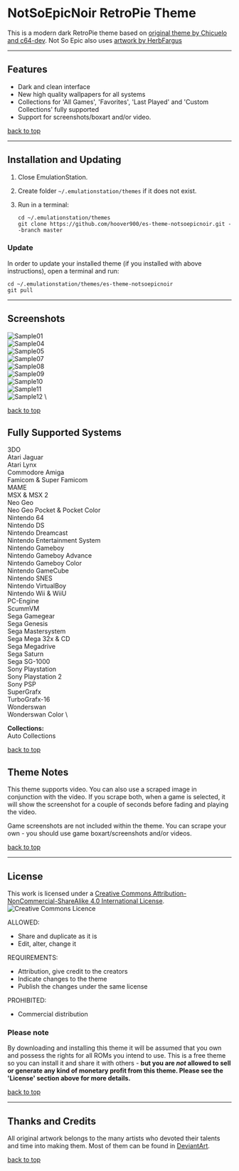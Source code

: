 # NotSoEpicNoir RetroPie Theme

This is a modern dark RetroPie theme based on [original theme by Chicuelo and c64-dev](https://github.com/c64-dev/es-theme-epicnoir). Not So Epic also uses [artwork by HerbFargus](https://github.com/HerbFargus/es-theme-tronkyfran)

---

## Features

- Dark and clean interface
- New high quality wallpapers for all systems
- Collections for 'All Games', 'Favorites', 'Last Played' and 'Custom Collections' fully supported
- Support for screenshots/boxart and/or video.

[back to top](#notsoepicnoir-retropie-theme)

---

## Installation and Updating

1. Close EmulationStation.

2. Create folder `~/.emulationstation/themes` if it does not exist.

3. Run in a terminal:

       cd ~/.emulationstation/themes
       git clone https://github.com/hoover900/es-theme-notsoepicnoir.git --branch master

### Update

In order to update your installed theme (if you installed with above instructions), open a terminal and run:

    cd ~/.emulationstation/themes/es-theme-notsoepicnoir
    git pull

---

## Screenshots

![Sample01](./_art/samples/001.jpg) \
![Sample04](./_art/samples/004.jpg) \
![Sample05](./_art/samples/005.jpg) \
![Sample07](./_art/samples/007.jpg) \
![Sample08](./_art/samples/008.jpg) \
![Sample09](./_art/samples/009.jpg) \
![Sample10](./_art/samples/010.jpg) \
![Sample11](./_art/samples/011.jpg) \
![Sample12](./_art/samples/012.jpg) \

[back to top](#notsoepicnoir-retropie-theme)

## Fully Supported Systems

3DO \
Atari Jaguar \
Atari Lynx \
Commodore Amiga \
Famicom & Super Famicom \
MAME \
MSX & MSX 2 \
Neo Geo \
Neo Geo Pocket & Pocket Color \
Nintendo 64 \
Nintendo DS \
Nintendo Dreamcast \
Nintendo Entertainment System \
Nintendo Gameboy \
Nintendo Gameboy  Advance\
Nintendo Gameboy Color \
Nintendo GameCube \
Nintendo SNES \
Nintendo VirtualBoy \
Nintendo Wii & WiiU \
PC-Engine \
ScummVM \
Sega Gamegear \
Sega Genesis \
Sega Mastersystem \
Sega Mega 32x & CD \
Sega Megadrive \
Sega Saturn \
Sega SG-1000 \
Sony Playstation \
Sony Playstation 2 \
Sony PSP \
SuperGrafx \
TurboGrafx-16 \
Wonderswan \
Wonderswan Color \

**Collections:** \
Auto Collections

[back to top](#notsoepicnoir-retropie-theme)

## Theme Notes

This theme supports video. You can also use a scraped image in conjunction with the video. If you scrape both, when a game is selected, it will show the screenshot for a couple of seconds before fading and playing the video.

Game screenshots are not included within the theme. You can scrape your own - you should use game boxart/screenshots and/or videos.

[back to top](#notsoepicnoir-retropie-theme)

---

## License

This work is licensed under a [Creative Commons Attribution-NonCommercial-ShareAlike 4.0 International License](http://creativecommons.org/licenses/by-nc-sa/4.0/). \
![Creative Commons Licence](https://i.creativecommons.org/l/by-nc-sa/4.0/88x31.png "Creative Commons Licence")

ALLOWED:

- Share and duplicate as it is
- Edit, alter, change it

REQUIREMENTS:

- Attribution, give credit to the creators
- Indicate changes to the theme
- Publish the changes under the same license

PROHIBITED:

- Commercial distribution

### Please note

By downloading and installing this theme it will be assumed that you own and possess the rights for all ROMs you intend to use. This is a free theme so you can install it and share it with others - **but you are *not* allowed to sell or generate any kind of monetary profit from this theme. Please see the 'License' section above for more details.**

[back to top](#notsoepicnoir-retropie-theme)

---

## Thanks and Credits

All original artwork belongs to the many artists who devoted their talents and time into making them.
Most of them can be found in [DeviantArt](http://www.deviantart.com/).

[back to top](#notsoepicnoir-retropie-theme)
